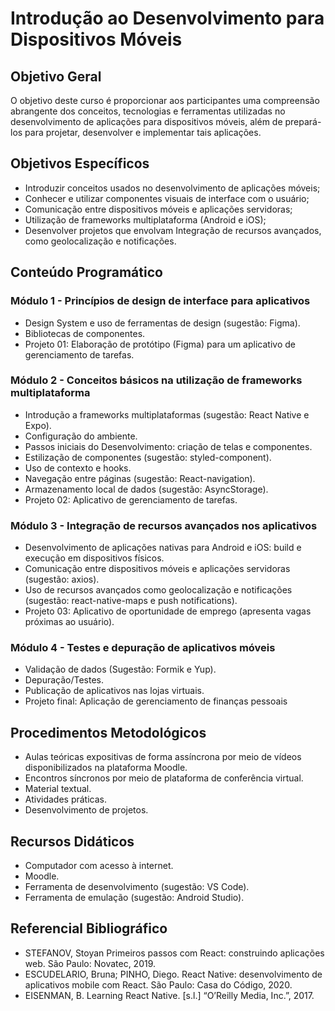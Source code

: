 # Introdução ao Desenvolvimento para Dispositivos Móveis

## Objetivo Geral
O objetivo deste curso é proporcionar aos participantes uma compreensão abrangente dos conceitos, tecnologias e ferramentas utilizadas no desenvolvimento de aplicações para dispositivos móveis, além de prepará-los para projetar, desenvolver e implementar tais aplicações.

## Objetivos Específicos
- Introduzir conceitos usados no desenvolvimento de aplicações móveis;
- Conhecer e utilizar componentes visuais de interface com o usuário;
- Comunicação entre dispositivos móveis e aplicações servidoras;
- Utilização de frameworks multiplataforma (Android e iOS);
- Desenvolver projetos que envolvam Integração de recursos avançados, como geolocalização e notificações.

## Conteúdo Programático

### Módulo 1 - Princípios de design de interface para aplicativos
- Design System e uso de ferramentas de design (sugestão: Figma).
- Bibliotecas de componentes.
- Projeto 01: Elaboração de protótipo (Figma) para um aplicativo de gerenciamento de tarefas.

### Módulo 2 - Conceitos básicos na utilização de frameworks multiplataforma
- Introdução a frameworks multiplataformas (sugestão: React Native e Expo).
- Configuração do ambiente.
- Passos iniciais do Desenvolvimento: criação de telas e componentes.
- Estilização de componentes (sugestão: styled-component).
- Uso de contexto e hooks.
- Navegação entre páginas (sugestão: React-navigation).
- Armazenamento local de dados (sugestão: AsyncStorage).
- Projeto 02: Aplicativo de gerenciamento de tarefas.

### Módulo 3 - Integração de recursos avançados nos aplicativos
- Desenvolvimento de aplicações nativas para Android e iOS: build e execução em dispositivos físicos.
- Comunicação entre dispositivos móveis e aplicações servidoras (sugestão: axios).
- Uso de recursos avançados como geolocalização e notificações (sugestão: react-native-maps e push notifications).
- Projeto 03: Aplicativo de oportunidade de emprego (apresenta vagas próximas ao usuário).

### Módulo 4 - Testes e depuração de aplicativos móveis
- Validação de dados (Sugestão: Formik e Yup).
- Depuração/Testes.
- Publicação de aplicativos nas lojas virtuais.
- Projeto final: Aplicação de gerenciamento de finanças pessoais


## Procedimentos Metodológicos
- Aulas teóricas expositivas de forma assíncrona por meio de vídeos disponibilizados na plataforma Moodle.
- Encontros síncronos por meio de plataforma de conferência virtual. 
- Material textual.
- Atividades práticas.
- Desenvolvimento de projetos.

## Recursos Didáticos
- Computador com acesso à internet.
- Moodle.
- Ferramenta de desenvolvimento (sugestão: VS Code).
- Ferramenta de emulação (sugestão: Android Studio).

## Referencial Bibliográfico
- STEFANOV, Stoyan Primeiros passos com React: construindo aplicações web. São Paulo: Novatec, 2019.
- ESCUDELARIO, Bruna; PINHO, Diego. React Native: desenvolvimento de aplicativos mobile com React. São Paulo: Casa do Código, 2020.
- EISENMAN, B. Learning React Native. [s.l.] “O’Reilly Media, Inc.”, 2017.
